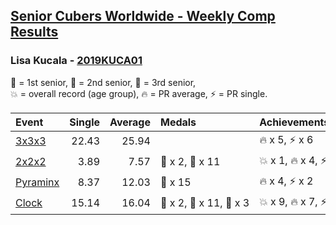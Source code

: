 <style>table {white-space: nowrap;}</style>

## [Senior Cubers Worldwide - Weekly Comp Results](/scw-comp/results/)
### Lisa Kucala - [2019KUCA01](https://www.worldcubeassociation.org/persons/2019KUCA01)

<span style="white-space: nowrap;">🥇 = 1st senior</span>, <span style="white-space: nowrap;">🥈 = 2nd senior</span>, <span style="white-space: nowrap;">🥉 = 3rd senior</span>, <span style="white-space: nowrap;">💥 = overall record (age group)</span>, <span style="white-space: nowrap;">🔥 = PR average</span>, <span style="white-space: nowrap;">⚡ = PR single</span>.

| Event | Single | Average | Medals | Achievements|
| :-- | --: | --: | :-- | :-- |
| [3x3x3](333.md) | 22.43 | 25.94 |  | 🔥 x 5, ⚡ x 6 |
| [2x2x2](222.md) | 3.89 | 7.57 | 🥈 x 2, 🥉 x 11 | 💥 x 1, 🔥 x 4, ⚡ x 6 |
| [Pyraminx](pyram.md) | 8.37 | 12.03 | 🥉 x 15 | 🔥 x 4, ⚡ x 2 |
| [Clock](clock.md) | 15.14 | 16.04 | 🥇 x 2, 🥈 x 11, 🥉 x 3 | 💥 x 9, 🔥 x 7, ⚡ x 8 |

<!-- Global site tag (gtag.js) - Google Analytics -->
<script async src="https://www.googletagmanager.com/gtag/js?id=UA-86348435-3"></script>
<script>window.dataLayer = window.dataLayer || []; function gtag() {dataLayer.push(arguments);} gtag('js', new Date()); gtag('config', 'UA-86348435-3');</script>
